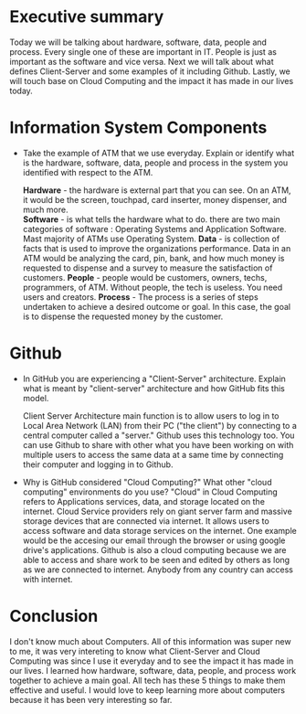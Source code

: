
# Executive summary
 Today we will be talking about hardware, software, data, people and process. Every single one of these are important in IT. People is just as important as the software and vice versa. Next we will talk about what defines Client-Server and some examples of it including Github. Lastly, we will touch base on Cloud Computing and the impact it has made in our lives today. 

# Information System Components  

* Take the example of ATM that we use everyday. Explain or identify what is the hardware, software, data, people and process in the system you identified with respect to the ATM.

   **Hardware** - the hardware is external part that you can see. On an ATM, it would be the screen, touchpad, card inserter, money dispenser, and much more.  
**Software** - is what tells the hardware what to do. there are two main categories of software : Operating Systems and Application Software. Mast majority of ATMs use Operating System. 
**Data** - is collection of facts that is used to improve the organizations performance. Data in an ATM would be analyzing the card, pin, bank, and how much money is requested to dispense and a survey to measure the satisfaction of customers.
**People** - people would be customers, owners, techs, programmers, of ATM. Without people, the tech is useless. You need users and creators.
**Process** - The process is a series of steps undertaken to achieve a desired outcome or goal. In this case, the goal is to dispense the requested money by the customer. 

# Github

* In GitHub you are experiencing a "Client-Server" architecture.  Explain what is meant by "client-server" architecture and how GitHub fits this model. 

  Client Server Architecture main function is to allow users to log in to Local Area Network (LAN) from their PC ("the client") by connecting to a central computer called a "server." Github uses this technology too. You can use Github to share with other what you have been working on with multiple users to access the same data at a same time by connecting their computer and logging in to Github. 
 
 * Why is GitHub considered "Cloud Computing?" What other "cloud computing" environments do you use?
    "Cloud" in Cloud Computing refers to Applications services, data, and storage located on the internet. Cloud Service providers rely on giant server farm and massive storage devices that are connected via internet. It allows users to access software and data storage services on the internet. One example would be the accesing our email through the browser or using google drive's applications. Github is also a cloud computing because we are able to access and share work to be seen and edited by others as long as we are connected to internet. Anybody from any country can access with internet.  
# Conclusion
  I don't know much about Computers. All of this information was super new to me, it was very intereting to know what Client-Server and Cloud Computing was since I use it everyday and to see the impact it has made in our lives. I learned how hardware, software, data, people, and process work together to achieve a main goal. All tech has these 5 things to make them effective and useful. I would love to keep learning more about computers because it has been very interesting so far. 
